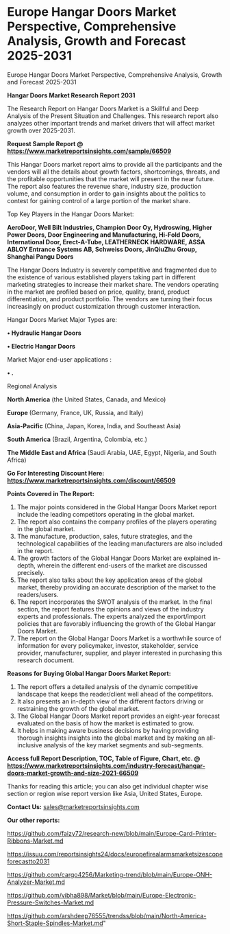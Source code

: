 # Europe Hangar Doors Market Perspective, Comprehensive Analysis, Growth and Forecast 2025-2031
Europe Hangar Doors Market Perspective, Comprehensive Analysis, Growth and Forecast 2025-2031

<strong>Hangar Doors Market Research Report 2031</strong>

The Research Report on Hangar Doors Market is a Skillful and Deep Analysis of the Present Situation and Challenges. This research report also analyzes other important trends and market drivers that will affect market growth over 2025-2031.

<strong>Request Sample Report @ <a href=https://www.marketreportsinsights.com/sample/66509>https://www.marketreportsinsights.com/sample/66509</a></strong>

This Hangar Doors market report aims to provide all the participants and the vendors will all the details about growth factors, shortcomings, threats, and the profitable opportunities that the market will present in the near future. The report also features the revenue share, industry size, production volume, and consumption in order to gain insights about the politics to contest for gaining control of a large portion of the market share.

Top Key Players in the Hangar Doors Market:

<strong>AeroDoor, Well Bilt Industries, Champion Door Oy, Hydroswing, Higher Power Doors, Door Engineering and Manufacturing, Hi-Fold Doors, International Door, Erect-A-Tube, LEATHERNECK HARDWARE, ASSA ABLOY Entrance Systems AB, Schweiss Doors, JinQiuZhu Group, Shanghai Pangu Doors</strong>

The Hangar Doors Industry is severely competitive and fragmented due to the existence of various established players taking part in different marketing strategies to increase their market share. The vendors operating in the market are profiled based on price, quality, brand, product differentiation, and product portfolio. The vendors are turning their focus increasingly on product customization through customer interaction.

Hangar Doors Market Major Types are:

<strong>• Hydraulic Hangar Doors

• Electric Hangar Doors</strong>

Market Major end-user applications :

<strong>• .</strong>

Regional Analysis

</u><strong><b>North America</b></strong> (the United States, Canada, and Mexico)

<strong><b>Europe </b></strong>(Germany, France, UK, Russia, and Italy)

<strong><b>Asia-Pacific</b></strong> (China, Japan, Korea, India, and Southeast Asia)

<strong><b>South America</b></strong> (Brazil, Argentina, Colombia, etc.)

<strong><b>The Middle East and Africa</b></strong> (Saudi Arabia, UAE, Egypt, Nigeria, and South Africa)

<strong>Go For Interesting Discount Here: <a href=https://www.marketreportsinsights.com/discount/66509>https://www.marketreportsinsights.com/discount/66509</a></strong>

<strong>Points Covered in The Report:</strong>
<ol>
  <li>The major points considered in the Global Hangar Doors Market report include the leading competitors operating in the global market.</li>
  <li>The report also contains the company profiles of the players operating in the global market.</li>
  <li>The manufacture, production, sales, future strategies, and the technological capabilities of the leading manufacturers are also included in the report.</li>
  <li>The growth factors of the Global Hangar Doors Market are explained in-depth, wherein the different end-users of the market are discussed precisely.</li>
  <li>The report also talks about the key application areas of the global market, thereby providing an accurate description of the market to the readers/users.</li>
  <li>The report incorporates the SWOT analysis of the market. In the final section, the report features the opinions and views of the industry experts and professionals. The experts analyzed the export/import policies that are favorably influencing the growth of the Global Hangar Doors Market.</li>
  <li>The report on the Global Hangar Doors Market is a worthwhile source of information for every policymaker, investor, stakeholder, service provider, manufacturer, supplier, and player interested in purchasing this research document.</li>
</ol>
<strong>Reasons for Buying Global Hangar Doors Market Report:</strong>

<ol>
  <li>The report offers a detailed analysis of the dynamic competitive landscape that keeps the reader/client well ahead of the competitors.</li>
  <li>It also presents an in-depth view of the different factors driving or restraining the growth of the global market.</li>
  <li>The Global Hangar Doors Market report provides an eight-year forecast evaluated on the basis of how the market is estimated to grow.</li>
  <li>It helps in making aware business decisions by having providing thorough insights insights into the global market and by making an all-inclusive analysis of the key market segments and sub-segments.</li>
</ol>
<strong>Access full Report Description, TOC, Table of Figure, Chart, etc. @ <a href=https://www.marketreportsinsights.com/industry-forecast/hangar-doors-market-growth-and-size-2021-66509>https://www.marketreportsinsights.com/industry-forecast/hangar-doors-market-growth-and-size-2021-66509</a></strong>


Thanks for reading this article; you can also get individual chapter wise section or region wise report version like Asia, United States, Europe.

<strong>Contact Us:</strong>
sales@marketreportsinsights.com

<strong>Our other reports:</strong>

<a href=https://github.com/faizy72/research-new/blob/main/Europe-Card-Printer-Ribbons-Market.md>https://github.com/faizy72/research-new/blob/main/Europe-Card-Printer-Ribbons-Market.md</a>

<a href=https://issuu.com/reportsinsights24/docs/europefirealarmsmarketsizescopeforecastto2031>https://issuu.com/reportsinsights24/docs/europefirealarmsmarketsizescopeforecastto2031</a>

<a href=https://github.com/cargo4256/Marketing-trend/blob/main/Europe-ONH-Analyzer-Market.md>https://github.com/cargo4256/Marketing-trend/blob/main/Europe-ONH-Analyzer-Market.md</a>

<a href=https://github.com/vibha898/Market/blob/main/Europe-Electronic-Pressure-Switches-Market.md>https://github.com/vibha898/Market/blob/main/Europe-Electronic-Pressure-Switches-Market.md</a>

<a href=https://github.com/arshdeep76555/trendss/blob/main/North-America-Short-Staple-Spindles-Market.md>https://github.com/arshdeep76555/trendss/blob/main/North-America-Short-Staple-Spindles-Market.md</a>"
